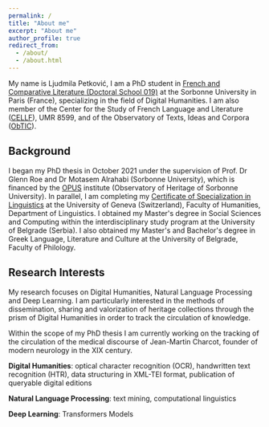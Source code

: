 ```yaml
---
permalink: /
title: "About me"
excerpt: "About me"
author_profile: true
redirect_from: 
  - /about/
  - /about.html
---
```


My name is Ljudmila Petković, I am a PhD student in [French and Comparative Literature (Doctoral School 019)](https://www.sorbonne-universite.fr/node/2040) at the Sorbonne University in Paris (France), specializing in the field of Digital Humanities. I am also member of the Center for the Study of French Language and Literature ([CELLF](https://cellf.cnrs.fr/)), UMR 8599, and of the Observatory of Texts, Ideas and Corpora ([ObTIC](https://obtic.sorbonne-universite.fr/)). 

## Background

I began my PhD thesis in October 2021 under the supervision of Prof. Dr Glenn Roe and Dr Motasem Alrahabi (Sorbonne University), which is financed by the [OPUS](https://institut-opus.sorbonne-universite.fr/) institute (Observatory of Heritage of Sorbonne University). In parallel, I am completing my [Certificate of Specialization in Linguistics](https://www.unige.ch/lettres/linguistique/program/postgrade/) at the University of Geneva (Switzerland), Faculty of Humanities, Department of Linguistics. I obtained my Master's degree in Social Sciences and Computing within the interdisciplinary study program at the University of Belgrade (Serbia). I also obtained my Master's and Bachelor's degree in Greek Language, Literature and Culture at the University of Belgrade, Faculty of Philology.

## Research Interests

My research focuses on Digital Humanities, Natural Language Processing and Deep Learning. I am particularly interested in the methods of dissemination, sharing and valorization of heritage collections through the prism of Digital Humanities in order to track the circulation of knowledge.

Within the scope of my PhD thesis I am currently working on the tracking of the circulation of the medical discourse of Jean-Martin Charcot, founder of modern neurology in the XIX century.

**Digital Humanities**: optical character recognition (OCR), handwritten text recognition (HTR),
data structuring in XML-TEI format, publication of queryable digital editions

**Natural Language Processing**: text mining, computational linguistics

**Deep Learning**: Transformers Models

